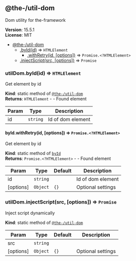 <!--- Code generated by @the-/script-doc. DO NOT EDIT. -->

<a name="module_@the-/util-dom"></a>

## @the-/util-dom
Dom utility for the-framework

**Version**: 15.5.1  
**License**: MIT  

* [@the-/util-dom](#module_@the-/util-dom)
    * [.byId(id)](#module_@the-/util-dom.byId) ⇒ <code>HTMLElement</code>
        * [.withRetry(id, [options])](#module_@the-/util-dom.byId.withRetry) ⇒ <code>Promise.&lt;?HTMLElement&gt;</code>
    * [.injectScript(src, [options])](#module_@the-/util-dom.injectScript) ⇒ <code>Promise</code>

<a name="module_@the-/util-dom.byId"></a>

### utilDom.byId(id) ⇒ <code>HTMLElement</code>
Get element by id

**Kind**: static method of [<code>@the-/util-dom</code>](#module_@the-/util-dom)  
**Returns**: <code>HTMLElement</code> - - Found element  

| Param | Type | Description |
| --- | --- | --- |
| id | <code>string</code> | Id of dom element |

<a name="module_@the-/util-dom.byId.withRetry"></a>

#### byId.withRetry(id, [options]) ⇒ <code>Promise.&lt;?HTMLElement&gt;</code>
Get element by id

**Kind**: static method of [<code>byId</code>](#module_@the-/util-dom.byId)  
**Returns**: <code>Promise.&lt;?HTMLElement&gt;</code> - - Found element  

| Param | Type | Default | Description |
| --- | --- | --- | --- |
| id | <code>string</code> |  | Id of dom element |
| [options] | <code>Object</code> | <code>{}</code> | Optional settings |

<a name="module_@the-/util-dom.injectScript"></a>

### utilDom.injectScript(src, [options]) ⇒ <code>Promise</code>
Inject script dynamically

**Kind**: static method of [<code>@the-/util-dom</code>](#module_@the-/util-dom)  

| Param | Type | Default | Description |
| --- | --- | --- | --- |
| src | <code>string</code> |  |  |
| [options] | <code>Object</code> | <code>{}</code> | Optional settings |

